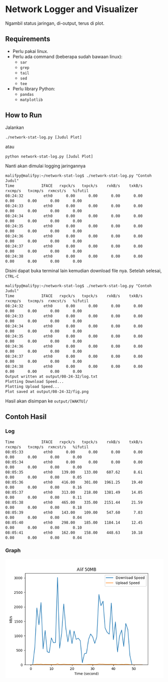 # Network Logger and Visualizer

Ngambil status jaringan, di-output, terus di plot.

## Requirements

 - Perlu pakai linux.
 - Perlu ada command (beberapa sudah bawaan linux):
    - `sar`
    - `grep`
    - `tail`
    - `sed`
    - `tee`
 - Perlu library Python:
    - `pandas`
    - `matplotlib`

## How to Run

Jalankan 

```console
./network-stat-log.py [Judul Plot]
```

atau

```console
python network-stat-log.py [Judul Plot]
```

Nanti akan dimulai logging jaringannya

```console
malifpy@malifpy:~/network-stat-log$ ./network-stat-log.py "Contoh Judul"
Time            IFACE   rxpck/s   txpck/s    rxkB/s    txkB/s   rxcmp/s   txcmp/s  rxmcst/s   %ifutil
08:24:32         eth0      0.00      0.00      0.00      0.00      0.00      0.00      0.00      0.00
08:24:33         eth0      0.00      0.00      0.00      0.00      0.00      0.00      0.00      0.00
08:24:34         eth0      0.00      0.00      0.00      0.00      0.00      0.00      0.00      0.00
08:24:35         eth0      0.00      0.00      0.00      0.00      0.00      0.00      0.00      0.00
08:24:36         eth0      0.00      0.00      0.00      0.00      0.00      0.00      0.00      0.00
08:24:37         eth0      0.00      0.00      0.00      0.00      0.00      0.00      0.00      0.00
08:24:38         eth0      0.00      0.00      0.00      0.00      0.00      0.00      0.00      0.00
```

Disini dapat buka terminal lain kemudian download file nya. Setelah selesai, `CTRL-C`

```console
malifpy@malifpy:~/network-stat-log$ ./network-stat-log.py "Contoh Judul"
Time            IFACE   rxpck/s   txpck/s    rxkB/s    txkB/s   rxcmp/s   txcmp/s  rxmcst/s   %ifutil
08:24:32         eth0      0.00      0.00      0.00      0.00      0.00      0.00      0.00      0.00
08:24:33         eth0      0.00      0.00      0.00      0.00      0.00      0.00      0.00      0.00
08:24:34         eth0      0.00      0.00      0.00      0.00      0.00      0.00      0.00      0.00
08:24:35         eth0      0.00      0.00      0.00      0.00      0.00      0.00      0.00      0.00
08:24:36         eth0      0.00      0.00      0.00      0.00      0.00      0.00      0.00      0.00
08:24:37         eth0      0.00      0.00      0.00      0.00      0.00      0.00      0.00      0.00
08:24:38         eth0      0.00      0.00      0.00      0.00      0.00      0.00      0.00      0.00
Output written at output/08-24-32/log.txt
Plotting Download Speed...
Plotting Upload Speed...
Plot saved at output/08-24-32/fig.png
```

Hasil akan disimpan ke `output/[WAKTU]/`

## Contoh Hasil

### Log

```
Time            IFACE   rxpck/s   txpck/s    rxkB/s    txkB/s   rxcmp/s   txcmp/s  rxmcst/s   %ifutil
08:05:33         eth0      0.00      0.00      0.00      0.00      0.00      0.00      0.00      0.00
08:05:34         eth0      0.00      0.00      0.00      0.00      0.00      0.00      0.00      0.00
08:05:35         eth0    139.00    133.00    607.62      8.61      0.00      0.00      0.00      0.05
08:05:36         eth0    416.00    301.00   1961.25     19.40      0.00      0.00      0.00      0.16
08:05:37         eth0    313.00    218.00   1381.49     14.05      0.00      0.00      0.00      0.11
08:05:38         eth0    465.00    335.00   2151.44     21.59      0.00      0.00      0.00      0.18
08:05:39         eth0    143.00    109.00    547.60      7.03      0.00      0.00      0.00      0.04
08:05:40         eth0    298.00    185.00   1184.14     12.45      0.00      0.00      0.00      0.10
08:05:41         eth0    162.00    158.00    448.63     10.18      0.00      0.00      0.00      0.04
```

### Graph

![Grafik Download 50MB pakai Telkomsel](docs/contoh1/fig.png)

